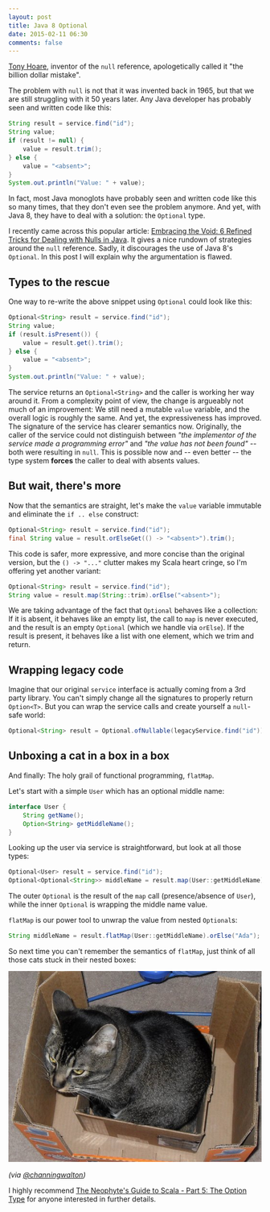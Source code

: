 ```yaml
---
layout: post
title: Java 8 Optional
date: 2015-02-11 06:30
comments: false
---
```

[Tony Hoare](http://en.wikipedia.org/wiki/Tony_Hoare), inventor of the `null` reference, apologetically called it "the billion dollar mistake".

The problem with `null` is not that it was invented back in 1965, but that we are still struggling with it 50 years later. Any Java developer has probably seen and written code like this:

``` java
String result = service.find("id");
String value;
if (result != null) {
    value = result.trim();
} else {
    value = "<absent>";
}
System.out.println("Value: " + value);
```

In fact, most Java monoglots have probably seen and written code like this so many times, that they don't
even see the problem anymore. And yet, with Java 8, they have to deal with a solution: the `Optional` type.

I recently came across this popular article:
[Embracing the Void: 6 Refined Tricks for Dealing with Nulls in Java](https://www.voxxed.com/blog/2015/01/embracing-void-6-refined-tricks-dealing-nulls-java/).
It gives a nice rundown of strategies around the `null` reference. Sadly, it discourages the use of Java 8's
`Optional`. In this post I will explain why the argumentation is flawed.

## Types to the rescue

One way to re-write the above snippet using `Optional` could look like this:

``` java
Optional<String> result = service.find("id");
String value;
if (result.isPresent()) {
    value = result.get().trim();
} else {
    value = "<absent>";
}
System.out.println("Value: " + value);
```

The service returns an `Optional<String>` and the caller is working her way around it. From a complexity point of
view, the change is argueably not much of an improvement: We still need a mutable `value` variable, and the overall
logic is roughly the same. And yet, the expressiveness has improved. The signature of the service has clearer
semantics now. Originally, the caller of the service could not distinguish between *"the implementor of the service
made a programming error"* and *"the value has not been found"* -- both were resulting in `null`. This is possible now
and -- even better -- the type system **forces** the caller to deal with absents values.

## But wait, there's more

Now that the semantics are straight, let's make the `value` variable immutable and eliminate the `if .. else`
construct:

``` java
Optional<String> result = service.find("id");
final String value = result.orElseGet(() -> "<absent>").trim();
```

This code is safer, more expressive, and more concise than the original version, but the `() -> "..."` clutter makes my Scala heart cringe, so I'm offering yet another variant:

``` java
Optional<String> result = service.find("id");
String value = result.map(String::trim).orElse("<absent>");
```

We are taking advantage of the fact that `Optional` behaves like a collection: If it is absent, it behaves like an empty list, the call to `map` is never executed, and the result is an empty `Optional` (which we handle via `orElse`). If the result is present, it behaves like a list with one element, which we trim and return. 

## Wrapping legacy code

Imagine that our original `service` interface is actually coming from a 3rd party library. You can't simply change
all the signatures to properly return `Option<T>`. But you can wrap the service calls and create yourself a
`null`-safe world:

``` java
Optional<String> result = Optional.ofNullable(legacyService.find("id"));
```

## Unboxing a cat in a box in a box

And finally: The holy grail of functional programming, `flatMap`.

Let's start with a simple `User` which has an optional middle name:

``` java
interface User {
    String getName();
    Option<String> getMiddleName();
}
```

Looking up the user via service is straightforward, but look at all those types:

``` java
Optional<User> result = service.find("id");
Optional<Optional<String>> middleName = result.map(User::getMiddleName);
```

The outer `Optional` is the result of the `map` call (presence/absence of `User`), while the inner `Optional` is
wrapping the middle name value.

`flatMap` is our power tool to unwrap the value from nested `Optional`s:

``` java
String middleName = result.flatMap(User::getMiddleName).orElse("Ada");
```

So next time you can't remember the semantics of `flatMap`, just think of all those cats stuck in their nested boxes:

<img src='/images/cat.png' />

*(via [@channingwalton](https://twitter.com/channingwalton/status/447778554114502657))*

I highly recommend [The Neophyte's Guide to Scala - Part 5: The Option Type](http://danielwestheide.com/blog/2012/12/19/the-neophytes-guide-to-scala-part-5-the-option-type.html) for anyone interested in further details.
